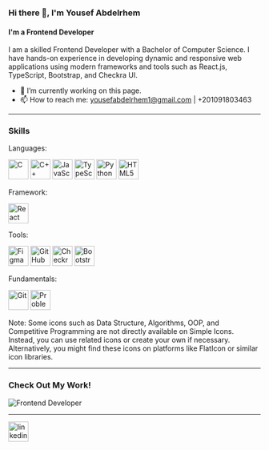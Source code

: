 ### Hi there 👋, I'm Yousef Abdelrhem
#### I'm a Frontend Developer

I am a skilled Frontend Developer with a Bachelor of Computer Science. I have hands-on experience in developing dynamic and responsive web applications using modern frameworks and tools such as React.js, TypeScript, Bootstrap, and Checkra UI.

- 🔭 I’m currently working on this page.
- 📫 How to reach me: yousefabdelrhem1@gmail.com | +201091803463

---

### Skills
Languages:
<p align="left">
  <img src="https://cdn.jsdelivr.net/npm/simple-icons@3.0.1/icons/c.svg" alt="C" height="40" style="fill: #A8B9CC;"/> 
  <img src="https://cdn.jsdelivr.net/npm/simple-icons@3.0.1/icons/cplusplus.svg" alt="C++" height="40" style="fill: #00599C;"/> 
  <img src="https://cdn.jsdelivr.net/npm/simple-icons@3.0.1/icons/javascript.svg" alt="JavaScript" height="40" style="fill: #F7DF1E;"/> 
  <img src="https://cdn.jsdelivr.net/npm/simple-icons@3.0.1/icons/typescript.svg" alt="TypeScript" height="40" style="fill: #3178C6;"/> 
  <img src="https://cdn.jsdelivr.net/npm/simple-icons@3.0.1/icons/python.svg" alt="Python" height="40" style="fill: #3776AB;"/> 
  <img src="https://cdn.jsdelivr.net/npm/simple-icons@3.0.1/icons/html5.svg" alt="HTML5" height="40" style="fill: #E34F26;"/> 
</p>
Framework:
<p align="left">
  <img src="https://cdn.jsdelivr.net/npm/simple-icons@3.0.1/icons/react.svg" alt="React" height="40" style="fill: #61DAFB;"/> 
</p>
Tools:
<p align="left">
  <img src="https://cdn.jsdelivr.net/npm/simple-icons@3.0.1/icons/figma.svg" alt="Figma" height="40" style="fill: #F24E1E;"/> 
  <img src="https://cdn.jsdelivr.net/npm/simple-icons@3.0.1/icons/github.svg" alt="GitHub" height="40" style="fill: #181717;"/> 
  <img src="https://cdn.jsdelivr.net/npm/simple-icons@3.0.1/icons/checkra.svg" alt="Checkra UI" height="40" style="fill: #262577;"/> 
  <img src="https://cdn.jsdelivr.net/npm/simple-icons@3.0.1/icons/bootstrap.svg" alt="Bootstrap" height="40" style="fill: #7952B3;"/> 
</p>
Fundamentals:
<p align="left">
  <img src="https://cdn.jsdelivr.net/npm/simple-icons@3.0.1/icons/git.svg" alt="Git" height="40" style="fill: #F05032;"/> 
  <img src="https://cdn.jsdelivr.net/npm/simple-icons@3.0.1/icons/problem-solving.svg" alt="Problem Solving" height="40" style="fill: #1F7AC8;"/> 
</p>
Note: Some icons such as Data Structure, Algorithms, OOP, and Competitive Programming are not directly available on Simple Icons. Instead, you can use related icons or create your own if necessary. Alternatively, you might find these icons on platforms like FlatIcon or similar icon libraries.

---

### Check Out My Work!

![Frontend Developer](https://media.giphy.com/media/L1R1tvI9svkIWwpVYr/giphy.gif)

---

[<img src="https://cdn.jsdelivr.net/npm/simple-icons@3.0.1/icons/linkedin.svg" alt="linkedin" height="40">](https://www.linkedin.com/in/yousef-abdelrhem-247a01223/)
